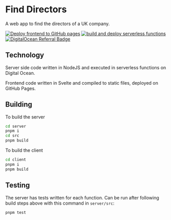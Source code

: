# Find Directors
A web app to find the directors of a UK company.

[![Deploy frontend to GitHub pages](https://github.com/mrbrianevans/find-directors/actions/workflows/deploy-pages.yaml/badge.svg)](https://github.com/mrbrianevans/find-directors/actions/workflows/deploy-pages.yaml)
[![build and deploy serverless functions](https://github.com/mrbrianevans/find-directors/actions/workflows/deploy-functions.yaml/badge.svg)](https://github.com/mrbrianevans/find-directors/actions/workflows/deploy-functions.yaml)
[![DigitalOcean Referral Badge](https://web-platforms.sfo2.digitaloceanspaces.com/WWW/Badge%203.svg)](https://www.digitalocean.com/?refcode=4d6af2b60752&utm_campaign=Referral_Invite&utm_medium=Referral_Program&utm_source=badge)

## Technology

Server side code written in NodeJS and executed in serverless functions on Digital Ocean.

Frontend code written in Svelte and compiled to static files, deployed on GitHub Pages.

## Building

To build the server
```bash
cd server
pnpm i 
cd src
pnpm build
```

To build the client
```bash
cd client
pnpm i
pnpm build
```

## Testing
The server has tests written for each function. 
Can be run after following build steps above with this command in `server/src`:
```bash
pnpm test
```
